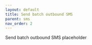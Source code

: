 ```yaml
---
layout: default
title: Send batch outbound SMS
parent: sms
nav_order: 2
---
```


Send batch outbound SMS placeholder
